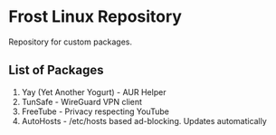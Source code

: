 # Frost Linux Repository


Repository for custom packages. 

## List of Packages

1. Yay (Yet Another Yogurt) - AUR Helper
2. TunSafe - WireGuard VPN client
3. FreeTube - Privacy respecting YouTube
4. AutoHosts - /etc/hosts based ad-blocking. Updates automatically 
